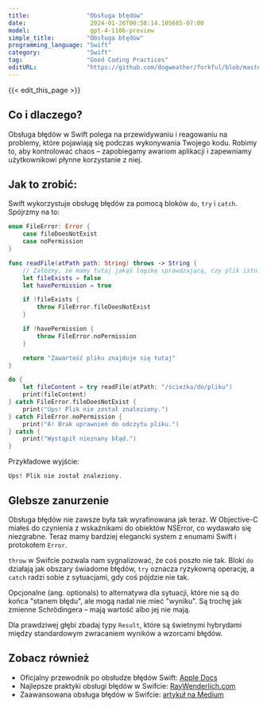 ```yaml
---
title:                "Obsługa błędów"
date:                  2024-01-26T00:58:14.105685-07:00
model:                 gpt-4-1106-preview
simple_title:         "Obsługa błędów"
programming_language: "Swift"
category:             "Swift"
tag:                  "Good Coding Practices"
editURL:              "https://github.com/dogweather/forkful/blob/master/content/pl/swift/handling-errors.md"
---
```


{{< edit_this_page >}}

## Co i dlaczego?
Obsługa błędów w Swift polega na przewidywaniu i reagowaniu na problemy, które pojawiają się podczas wykonywania Twojego kodu. Robimy to, aby kontrolować chaos – zapobiegamy awariom aplikacji i zapewniamy użytkownikowi płynne korzystanie z niej.

## Jak to zrobić:
Swift wykorzystuje obsługę błędów za pomocą bloków `do`, `try` i `catch`. Spójrzmy na to:

```Swift
enum FileError: Error {
    case fileDoesNotExist
    case noPermission
}

func readFile(atPath path: String) throws -> String {
    // Załóżmy, że mamy tutaj jakąś logikę sprawdzającą, czy plik istnieje i czy mamy uprawnienia do jego odczytu
    let fileExists = false
    let havePermission = true

    if !fileExists {
        throw FileError.fileDoesNotExist
    }

    if !havePermission {
        throw FileError.noPermission
    }

    return "Zawartość pliku znajduje się tutaj"
}

do {
    let fileContent = try readFile(atPath: "/ścieżka/do/pliku")
    print(fileContent)
} catch FileError.fileDoesNotExist {
    print("Ups! Plik nie został znaleziony.")
} catch FileError.noPermission {
    print("A! Brak uprawnień do odczytu pliku.")
} catch {
    print("Wystąpił nieznany błąd.")
}

```

Przykładowe wyjście:

```
Ups! Plik nie został znaleziony.
```

## Glebsze zanurzenie
Obsługa błędów nie zawsze była tak wyrafinowana jak teraz. W Objective-C miałeś do czynienia z wskaźnikami do obiektów NSError, co wydawało się niezgrabne. Teraz mamy bardziej elegancki system z enumami Swift i protokołem `Error`.

`throw` w Swifcie pozwala nam sygnalizować, że coś poszło nie tak. Bloki `do` działają jak obszary świadome błędów, `try` oznacza ryzykowną operację, a `catch` radzi sobie z sytuacjami, gdy coś pójdzie nie tak.

Opcjonalne (ang. optionals) to alternatywa dla sytuacji, które nie są do końca "stanem błędu", ale mogą nadal nie mieć "wyniku". Są trochę jak zmienne Schrödingera – mają wartość albo jej nie mają.

Dla prawdziwej głębi zbadaj typy `Result`, które są świetnymi hybrydami między standardowym zwracaniem wyników a wzorcami błędów.

## Zobacz również
- Oficjalny przewodnik po obsłudze błędów Swift: [Apple Docs](https://docs.swift.org/swift-book/LanguageGuide/ErrorHandling.html)
- Najlepsze praktyki obsługi błędów w Swifcie: [RayWenderlich.com](https://www.raywenderlich.com/1851-beginning-swift-error-handling)
- Zaawansowana obsługa błędów w Swifcie: [artykuł na Medium](https://medium.com/better-programming/advanced-error-handling-in-swift-4f6bdf6b01d8)